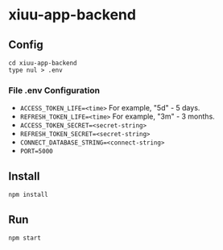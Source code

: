 # xiuu-app-backend

## Config
~~~
cd xiuu-app-backend
type nul > .env
~~~

### File .env Configuration
- `ACCESS_TOKEN_LIFE=<time>`
For example, "5d" - 5 days.
- `REFRESH_TOKEN_LIFE=<time>`
For example, "3m" - 3 months.
- `ACCESS_TOKEN_SECRET=<secret-string>`
- `REFRESH_TOKEN_SECRET=<secret-string>`
- `CONNECT_DATABASE_STRING=<connect-string>`
- `PORT=5000`

## Install
~~~
npm install
~~~
## Run
~~~
npm start
~~~